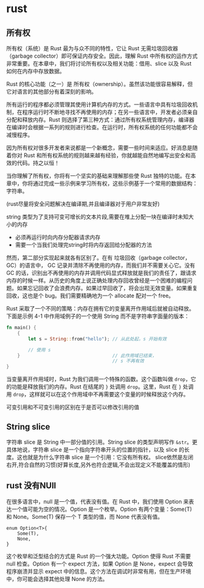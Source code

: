 # rust
## 所有权
所有权（系统）是 Rust 最为与众不同的特性，它让 Rust 无需垃圾回收器（garbage collector）即可保证内存安全。因此，理解 Rust 中所有权的运作方式非常重要。在本章中，我们将讨论所有权以及相关功能：借用、slice 以及 Rust 如何在内存中存放数据。

Rust 的核心功能（之一）是 所有权（ownership）。虽然该功能很容易解释，但它对语言的其他部分有着深刻的影响。

所有运行的程序都必须管理其使用计算机内存的方式。一些语言中具有垃圾回收机制，在程序运行时不断地寻找不再使用的内存；在另一些语言中，开发者必须亲自分配和释放内存。Rust 则选择了第三种方式：通过所有权系统管理内存，编译器在编译时会根据一系列的规则进行检查。在运行时，所有权系统的任何功能都不会减慢程序。

因为所有权对很多开发者来说都是一个新概念，需要一些时间来适应。好消息是随着你对 Rust 和所有权系统的规则越来越有经验，你就越能自然地编写出安全和高效的代码。持之以恒！

当你理解了所有权，你将有一个坚实的基础来理解那些使 Rust 独特的功能。在本章中，你将通过完成一些示例来学习所有权，这些示例基于一个常用的数据结构：字符串。

(rust尽量将安全问题解决在编译期,并且编译器对于用户非常友好)

string 类型为了支持可变可增长的文本片段,需要在堆上分配一块在编译时未知大小的内存

+ 必须再运行时向内存分配器请求内存
+ 需要一个当我们处理完string时将内存返回给分配器的方法


然而，第二部分实现起来就各有区别了。在有 垃圾回收（garbage collector，GC）的语言中， GC 记录并清除不再使用的内存，而我们并不需要关心它。没有 GC 的话，识别出不再使用的内存并调用代码显式释放就是我们的责任了，跟请求内存的时候一样。从历史的角度上说正确处理内存回收曾经是一个困难的编程问题。如果忘记回收了会浪费内存。如果过早回收了，将会出现无效变量。如果重复回收，这也是个 bug。我们需要精确地为一个 allocate 配对一个 free。

Rust 采取了一个不同的策略：内存在拥有它的变量离开作用域后就被自动释放。下面是示例 4-1 中作用域例子的一个使用 String 而不是字符串字面量的版本：

``` rust
fn main() {
    {
        let s = String::from("hello"); // 从此处起，s 开始有效

        // 使用 s
    }                                  // 此作用域已结束，
                                       // s 不再有效
}
```
当变量离开作用域时，Rust 为我们调用一个特殊的函数。这个函数叫做 `drop`，它的功能是释放我们的内存。Rust 在结尾的 `}` 处调用 `drop`。这里，Rust 在 `}` 处调用 `drop`，这样就可以在这个作用域中不再需要这个变量的时候释放这个内存。

可变引用和不可变引用的区别在于是否可以修改引用的值

## String slice
字符串 slice 是 String 中一部分值的引用。String slice 的类型声明写作 `&str`。更具体地说，字符串 slice 是一个指向字符串开头的位置的指针，以及 slice 的长度。这也就是为什么字符串 slice 是一个引用：它没有所有权。
slice依然是左闭右开,符合自然的习惯(好算长度,另外也符合逻辑,不会出现定义不能覆盖的情形)


## rust 没有NUll
在很多语言中，null 是一个值，代表没有值。在 Rust 中，我们使用 Option<T> 来表达一个值可能为空的情况。Option<T> 是一个枚举。Option<T> 有两个变量：Some(T) 和 None。Some(T) 保存一个 T 类型的值，而 None 代表没有值。
```
enum Option<T>{
    Some(T),
    None,
}
```
这个枚举和泛型结合的方式是 Rust 的一个强大功能。Option<T> 使得 Rust 不需要 null 检查。Option<T> 有一个 expect 方法，如果 Option<T> 是 None，expect 会导致程序崩溃并显示 expect 中的信息。这个方法在调试时非常有用，但在生产环境中，你可能会选择其他处理 None 的方法。


